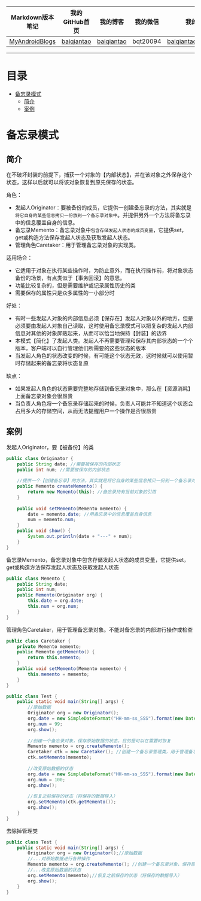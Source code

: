 | Markdown版本笔记 | 我的GitHub首页 | 我的博客 | 我的微信 | 我的邮箱 |  
| :------------: | :------------: | :------------: | :------------: | :------------: |  
| [MyAndroidBlogs][Markdown] | [baiqiantao][GitHub] | [baiqiantao][博客] | bqt20094 | baiqiantao@sina.com |  
  
[Markdown]:https://github.com/baiqiantao/MyAndroidBlogs  
[GitHub]:https://github.com/baiqiantao  
[博客]:http://www.cnblogs.com/baiqiantao/  
  
  
***  
目录  
===  

- [备忘录模式](#备忘录模式)
	- [简介](#简介)
	- [案例](#案例)
  
# 备忘录模式  
## 简介  
  
在不破坏封装的前提下，捕获一个对象的【内部状态】，并在该对象之外保存这个状态，这样以后就可以将该对象恢复到原先保存的状态。  
  
角色：  
- 发起人Originator：要被备份的成员，它提供一创建备忘录的方法，其实就是`将它自身的某些信息拷贝一份放到一个备忘录对象中`。并提供另外一个方法将备忘录中的信息覆盖自身的信息。  
- 备忘录Memento：备忘录对象中`包含存储发起人状态的成员变量`，它提供set，get或构造方法保存发起人状态及获取发起人状态。  
- 管理角色Caretaker：用于管理备忘录对象的实现类。  
  
适用场合：  
- 它适用于对象在执行某些操作时，为防止意外，而在执行操作前，将对象状态备份的场景，有点类似于【事务回滚】的意思。  
- 功能比较复杂的，但是需要维护或记录属性历史的类  
- 需要保存的属性只是众多属性的一小部分时  
  
好处：  
- 有时一些发起人对象的内部信息必须【保存在】发起人对象以外的地方，但是必须要由发起人对象自己读取，这时使用备忘录模式可以把复杂的发起人内部信息对其他的对象屏蔽起来，从而可以恰当地保持【封装】的边界  
- 本模式【简化】了发起人类。发起人不再需要管理和保存其内部状态的一个个版本，客户端可以自行管理他们所需要的这些状态的版本  
- 当发起人角色的状态改变的时候，有可能这个状态无效，这时候就可以使用暂时存储起来的备忘录将状态复原  
  
缺点：  
- 如果发起人角色的状态需要完整地存储到备忘录对象中，那么在【资源消耗】上面备忘录对象会很昂贵  
- 当负责人角色将一个备忘录存储起来的时候，负责人可能并不知道这个状态会占用多大的存储空间，从而无法提醒用户一个操作是否很昂贵  
  
## 案例  
  
发起人Originator，要【被备份】的类  
```java  
public class Originator {  
    public String date; //需要被保存的内部状态  
    public int num; //需要被保存的内部状态  
  
    //提供一个【创建备忘录】的方法，其实就是将它自身的某些信息拷贝一份到一个备忘录对象中  
    public Memento createMemento() {  
        return new Memento(this); //备忘录持有当前对象的引用  
    }  
  
    public void setMemento(Memento memento) {  
        date = memento.date; //用备忘录中的信息覆盖自身信息  
        num = memento.num;  
    }  
    public void show() {  
        System.out.println(date + "---" + num);  
    }  
}  
```  
  
备忘录Memento，备忘录对象中包含存储发起人状态的成员变量，它提供set，get或构造方法保存发起人状态及获取发起人状态  
```java  
public class Memento {  
    public String date;  
    public int num;  
    public Memento(Originator org) {  
        this.date = org.date;  
        this.num = org.num;  
    }  
}  
```  
  
管理角色Caretaker，用于管理备忘录对象。不能对备忘录的内部进行操作或检查  
```java  
public class Caretaker {  
    private Memento memento;  
    public Memento getMemento() {  
        return this.memento;  
    }  
    public void setMemento(Memento memento) {  
        this.memento = memento;  
    }  
}  
```  
  
```java  
public class Test {  
    public static void main(String[] args) {  
        //原始数据  
        Originator org = new Originator();  
        org.date = new SimpleDateFormat("HH-mm-ss_SSS").format(new Date());  
        org.num = 99;  
        org.show();  
  
        //创建一个备忘录对象，保存原始数据的状态，目的是可以在需要时恢复  
        Memento memento = org.createMemento();  
        Caretaker ctk = new Caretaker(); //创建一个备忘录管理类，用于管理备忘录对象（其实基本没什么卵用）  
        ctk.setMemento(memento);  
  
        //改变原始数据的状态  
        org.date = new SimpleDateFormat("HH-mm-ss_SSS").format(new Date());  
        org.num = 100;  
        org.show();  
  
        //恢复之前保存的状态（将保存的数据导入）  
        org.setMemento(ctk.getMemento());  
        org.show();  
    }  
}  
```  
  
去除掉管理类  
```java  
public class Test {  
    public static void main(String[] args) {  
        Originator org = new Originator();//原始数据  
        //...对原始数据进行各种操作  
        Memento memento = org.createMemento(); //创建一个备忘录对象，保存原始数据的状态，目的是可以在需要时恢复  
        //...改变原始数据的状态  
        org.setMemento(memento);//恢复之前保存的状态（将保存的数据导入）  
        org.show();  
    }  
}  
```  
  
